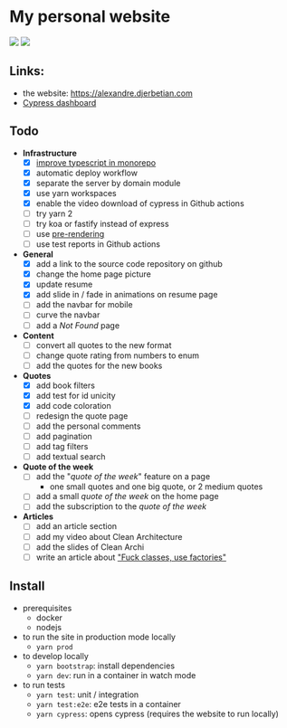 # My personal website

![](https://github.com/adjerbetian/alexandre-djerbetian/workflows/End%20to%20end%20tests/badge.svg)
![](https://github.com/adjerbetian/alexandre-djerbetian/workflows/unit%20%26%20integration%20tests/badge.svg)

## Links:
- the website: https://alexandre.djerbetian.com
- [Cypress dashboard](https://dashboard.cypress.io/projects/iwigtu/runs)

## Todo

- **Infrastructure**
  - [X] [improve typescript in monorepo](https://medium.com/@NiGhTTraX/how-to-set-up-a-typescript-monorepo-with-lerna-c6acda7d4559)
  - [X] automatic deploy workflow
  - [X] separate the server by domain module
  - [X] use yarn workspaces
  - [X] enable the video download of cypress in Github actions
  - [ ] try yarn 2
  - [ ] try koa or fastify instead of express
  - [ ] use [pre-rendering](https://github.com/chrisvfritz/prerender-spa-plugin)
  - [ ] use test reports in Github actions
- **General**
  - [X] add a link to the source code repository on github
  - [X] change the home page picture
  - [X] update resume
  - [X] add slide in / fade in animations on resume page
  - [ ] add the navbar for mobile
  - [ ] curve the navbar
  - [ ] add a *Not Found* page
- **Content**
  - [ ] convert all quotes to the new format
  - [ ] change quote rating from numbers to enum
  - [ ] add the quotes for the new books
- **Quotes**
  - [X] add book filters
  - [X] add test for id unicity
  - [X] add code coloration
  - [ ] redesign the quote page
  - [ ] add the personal comments
  - [ ] add pagination
  - [ ] add tag filters
  - [ ] add textual search
- **Quote of the week**
  - [ ] add the "*quote of the week*" feature on a page
    - one small quotes and one big quote, or 2 medium quotes
  - [ ] add a small *quote of the week* on the home page
  - [ ] add the subscription to the *quote of the week*
- **Articles**
  - [ ] add an article section
  - [ ] add my video about Clean Architecture
  - [ ] add the slides of Clean Archi
  - [ ] write an article about ["Fuck classes, use factories"](https://github.com/360Learning/platform/pull/546#discussion_r422938352)

## Install

- prerequisites
  - docker
  - nodejs
- to run the site in production mode locally
  - `yarn prod`
- to develop locally
  - `yarn bootstrap`: install dependencies
  - `yarn dev`: run in a container in watch mode
- to run tests
  - `yarn test`: unit / integration
  - `yarn test:e2e`: e2e tests in a container
  - `yarn cypress`: opens cypress (requires the website to run locally)
